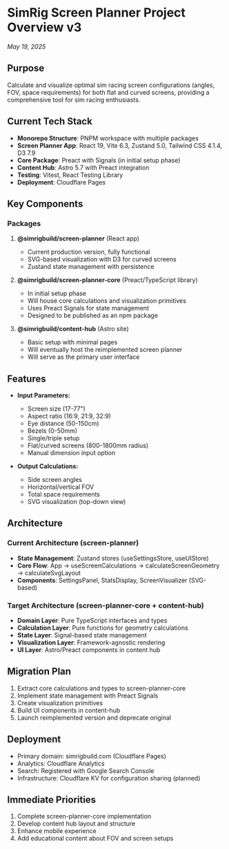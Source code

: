 # SimRig Screen Planner Project Overview v3

_May 19, 2025_

## Purpose

Calculate and visualize optimal sim racing screen configurations (angles, FOV, space requirements) for both flat and curved screens, providing a comprehensive tool for sim racing enthusiasts.

## Current Tech Stack

- **Monorepo Structure**: PNPM workspace with multiple packages
- **Screen Planner App**: React 19, Vite 6.3, Zustand 5.0, Tailwind CSS 4.1.4, D3 7.9
- **Core Package**: Preact with Signals (in initial setup phase)
- **Content Hub**: Astro 5.7 with Preact integration
- **Testing**: Vitest, React Testing Library
- **Deployment**: Cloudflare Pages

## Key Components

### Packages

1. **@simrigbuild/screen-planner** (React app)

   - Current production version, fully functional
   - SVG-based visualization with D3 for curved screens
   - Zustand state management with persistence

2. **@simrigbuild/screen-planner-core** (Preact/TypeScript library)

   - In initial setup phase
   - Will house core calculations and visualization primitives
   - Uses Preact Signals for state management
   - Designed to be published as an npm package

3. **@simrigbuild/content-hub** (Astro site)
   - Basic setup with minimal pages
   - Will eventually host the reimplemented screen planner
   - Will serve as the primary user interface

## Features

- **Input Parameters:**

  - Screen size (17-77")
  - Aspect ratio (16:9, 21:9, 32:9)
  - Eye distance (50-150cm)
  - Bezels (0-50mm)
  - Single/triple setup
  - Flat/curved screens (800-1800mm radius)
  - Manual dimension input option

- **Output Calculations:**
  - Side screen angles
  - Horizontal/vertical FOV
  - Total space requirements
  - SVG visualization (top-down view)

## Architecture

### Current Architecture (screen-planner)

- **State Management**: Zustand stores (useSettingsStore, useUIStore)
- **Core Flow**: App → useScreenCalculations → calculateScreenGeometry → calculateSvgLayout
- **Components**: SettingsPanel, StatsDisplay, ScreenVisualizer (SVG-based)

### Target Architecture (screen-planner-core + content-hub)

- **Domain Layer**: Pure TypeScript interfaces and types
- **Calculation Layer**: Pure functions for geometry calculations
- **State Layer**: Signal-based state management
- **Visualization Layer**: Framework-agnostic rendering
- **UI Layer**: Astro/Preact components in content hub

## Migration Plan

1. Extract core calculations and types to screen-planner-core
2. Implement state management with Preact Signals
3. Create visualization primitives
4. Build UI components in content-hub
5. Launch reimplemented version and deprecate original

## Deployment

- Primary domain: simrigbuild.com (Cloudflare Pages)
- Analytics: Cloudflare Analytics
- Search: Registered with Google Search Console
- Infrastructure: Cloudflare KV for configuration sharing (planned)

## Immediate Priorities

1. Complete screen-planner-core implementation
2. Develop content hub layout and structure
3. Enhance mobile experience
4. Add educational content about FOV and screen setups
